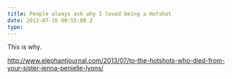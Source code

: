 ```yaml
---
title: People always ask why I loved being a Hotshot
date: 2013-07-16 00:55:00 Z
type: 
---
```


This is why.

http://www.elephantjournal.com/2013/07/to-the-hotshots-who-died-from-your-sister-jenna-penielle-lyons/
